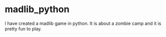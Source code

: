 # madlib_python
I have created a madlib game in python. It is about a zombie camp and it is pretty fun to play.
